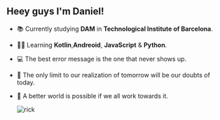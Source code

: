 ## Heey guys I'm Daniel! 

  - 📚 Currently studying **DAM** in **Technological Institute of Barcelona**.
  - 👨‍💻 Learning **Kotlin**,**Andreoid**, **JavaScript** & **Python**.
  - 💻 The best error message is the one that never shows up.
  - 💪 The only limit to our realization of tomorrow will be our doubts of today.
  - 🌱 A better world is possible if we all work towards it.

    
      ![rick](https://media.giphy.com/media/l41JU9pUyosHzWyuQ/giphy.gif)
